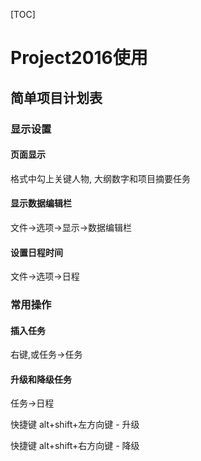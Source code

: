 [TOC]

# Project2016使用

## 简单项目计划表

### 显示设置

#### 页面显示

格式中勾上关键人物, 大纲数字和项目摘要任务

#### 显示数据编辑栏

文件->选项->显示->数据编辑栏

#### 设置日程时间

文件->选项->日程

### 常用操作

#### 插入任务

右键,或任务->任务

#### 升级和降级任务

任务->日程

快捷键 alt+shift+左方向键 - 升级

快捷键 alt+shift+右方向键 - 降级

